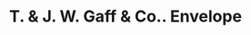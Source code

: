 ---
doi: 10.7916/D8GQ88S8
date_other: unknown
date_other_textual: unknown
form: printed ephemera
genre:
- Envelopes
name:
- T. & J. W. Gaff & Co.
object_in_context_url: https://biggert.cul.columbia.edu/items/view/ave_biggert_00280
subject_hierarchical_geographic:
- Aurora, Indiana, United States
subject_name:
- T. & J. W. Gaff & Co.
title: T. & J. W. Gaff & Co.. Envelope
sort_title: T. & J. W. Gaff & Co.. Envelope
call_number: ave_biggert_00280
coordinates:
- 39.058611111111105,-84.90361111111112
pid: ave_biggert_00280
identifiers: ave_biggert_00280
canvas_id: ldpd:395554
permalink: "/items/ave_biggert_00280/"
layout: iiif-image-page
---